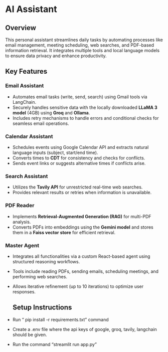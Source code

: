 # AI Assistant

## Overview  
This personal assistant streamlines daily tasks by automating processes like email management, meeting scheduling, web searches, and PDF-based information retrieval. It integrates multiple tools and local language models to ensure data privacy and enhance productivity.

## Key Features  

### **Email Assistant**  
- Automates email tasks (write, send, search) using Gmail tools via LangChain.  
- Securely handles sensitive data with the locally downloaded **LLaMA 3 model** (4GB) using **Groq** and **Ollama**.  
- Includes retry mechanisms to handle errors and conditional checks for seamless email operations.  

### **Calendar Assistant**  
- Schedules events using Google Calendar API and extracts natural language inputs (subject, start/end time).  
- Converts times to **CDT** for consistency and checks for conflicts.  
- Sends event links or suggests alternative times if conflicts arise.  

### **Search Assistant**  
- Utilizes the **Tavily API** for unrestricted real-time web searches.  
- Provides relevant results or retries when information is unavailable.  

### **PDF Reader**  
- Implements **Retrieval-Augmented Generation (RAG)** for multi-PDF analysis.  
- Converts PDFs into embeddings using the **Gemini model** and stores them in a **Faiss vector store** for efficient retrieval.  

### **Master Agent**  
- Integrates all functionalities via a custom React-based agent using structured reasoning workflows.  
- Tools include reading PDFs, sending emails, scheduling meetings, and performing web searches.  
- Allows iterative refinement (up to 10 iterations) to optimize user responses.

  ## Setup Instructions
- Run “ pip install -r requirements.txt” command
- Create a .env file where the api keys of google, groq, tavily, langchain should be given.
- Run the command “streamlit run app.py”
